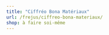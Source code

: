 ```yaml
---
title: "Ciffréo Bona Matériaux"
url: /frejus/ciffreo-bona-materiaux/
shop: à faire soi-même
---
```

